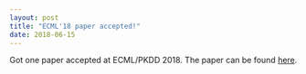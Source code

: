 ```yaml
---
layout: post
title: "ECML'18 paper accepted!"
date: 2018-06-15
---
```

Got one paper accepted at ECML/PKDD 2018. The paper can be found <a href="https://arxiv.org/abs/1806.10861">here</a>.

